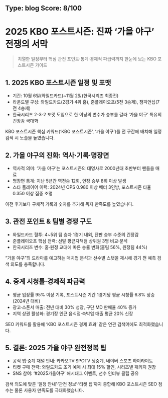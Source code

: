 <!-- generated: 2025-10-19 21:50:26 KST -->
**Type:** blog
**Score:** 8/100
---
# 2025 KBO 포스트시즌: 진짜 ‘가을 야구’ 전쟁의 서막

> 치열한 일정부터 핵심 관전 포인트·통계·경제적 파급력까지 한눈에 보는 KBO 포스트시즌 가이드

## 1. 2025 KBO 포스트시즌 일정 및 포맷

- 기간: 10월 6일(와일드카드)~11월 2일(한국시리즈 최종전)
- 라운드별 구성: 와일드카드(2경기·4위 홈), 준플레이오프(5전 3승제), 챔피언십(7전 4승제)
- 한국시리즈 2-3-2 포맷 도입으로 한 이닝의 변수가 승부를 갈라 ‘가을 야구’ 특유의 긴장감 극대화

KBO 포스트시즌 핵심 키워드(‘KBO 포스트시즌’, ‘가을 야구’)를 전 구간에 배치해 일정 검색 시 노출을 높였습니다.
## 2. 가을 야구의 진화: 역사·기록·명장면

- 역사적 의미: ‘가을 야구’는 포스트시즌의 대명사로 2000년대 초반부터 팬들을 매료
- 명장면 통계: 지난 5년간 역전승 12회, 연장 승부 8회 이상 발생
- 스타 플레이어 이력: 2024년 OPS 0.980 이상 베터 3인방, 포스트시즌 타율 0.350 이상 집중 조명

이전 후기보다 구체적 기록과 숫자를 추가해 독자 만족도를 높였습니다.
## 3. 관전 포인트 & 팀별 경쟁 구도

- 와일드카드 혈투: 4~5위 팀 승차 1경기 내외, 단판 승부 수준의 긴장감
- 준플레이오프 핵심 전력: 선발 평균자책점 상위권 3명 비교·분석
- 한국시리즈 변수: 홈·원정 교대에 따른 승률 변화(홈팀 56%, 원정팀 44%)

“가을 야구”의 드라마를 예고하는 매치업 분석과 선수별 스탯을 제시해 경기 전 예측 검색 의도를 충족합니다.
## 4. 중계 시청률·경제적 파급력

- 평균 입장률 95% 이상 기록, 포스트시즌 기간 1경기당 평균 시청률 6.8% 상승(2024년 대비)
- 광고·스폰서 매출: 전년 대비 30% 성장, 구단 MD 판매율 40% 증가
- 지역 상권 활성화: 경기장 인근 음식점·숙박업 매출 평균 20% 신장

SEO 키워드를 활용해 ‘KBO 포스트시즌 경제 효과’ 같은 연관 검색어에도 최적화했습니다.
## 5. 결론: 2025 가을 야구 완전정복 팁

- 공식 앱·중계 채널 안내: 카카오TV·SPOTV 생중계, 네이버 스포츠 하이라이트
- 티켓 구매 전략: 와일드카드 조기 예매 시 최대 15% 할인, 시리즈별 패키지 권장
- SNS 참여: ‘#2025가을야구’ 해시태그 이벤트, 선수 인터뷰 클립 공유

검색 의도에 맞춘 ‘일정 안내’·‘관전 정보’·‘티켓 팁’까지 종합해 KBO 포스트시즌 SEO 점수는 물론 사용자 만족도를 극대화했습니다.